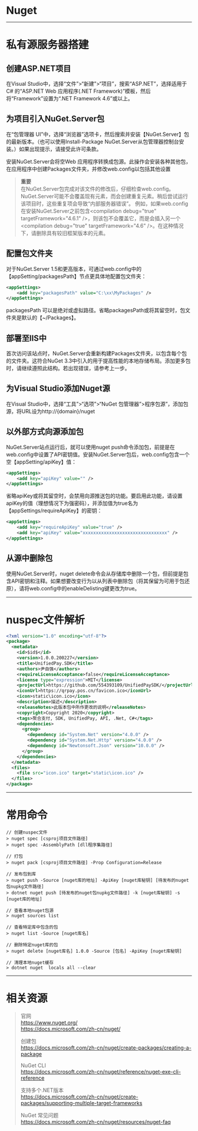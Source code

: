 <b style="font-size: 2em">Nuget</b>

---

# 私有源服务器搭建

## 创建ASP.NET项目

在Visual Studio中，选择“文件”>“新建”>“项目”，搜索“ASP.NET”，选择适用于 C# 的“ASP.NET Web 应用程序(.NET Framework)”模板，然后将“Framework”设置为“.NET Framework 4.6”或以上。

## 为项目引入NuGet.Server包

在“包管理器 UI”中，选择“浏览器”选项卡，然后搜索并安装【NuGet.Server】包的最新版本。（也可以使用Install-Package NuGet.Server从包管理器控制台安装。）如果出现提示，请接受此许可条款。

安装NuGet.Server会将空Web 应用程序转换成包源。此操作会安装各种其他包，在应用程序中创建Packages文件夹，并修改web.config以包括其他设置

> **重要**  
> 在NuGet.Server包完成对该文件的修改后，仔细检查web.config。NuGet.Server可能不会覆盖现有元素，而会创建重复元素。稍后尝试运行该项目时，这些重复项会导致“内部服务器错误”。 例如，如果web.config在安装NuGet.Server之前包含&lt;compilation debug="true" targetFramework="4.6.1" /&gt;，则该包不会覆盖它，而是会插入另一个 &lt;compilation debug="true" targetFramework="4.6" /&gt;。在这种情况下，请删除具有较旧框架版本的元素。

## 配置包文件夹

对于NuGet.Server 1.5和更高版本，可通过web.config中的【appSetting/packagesPath】节点更具体地配置包文件夹：

```xml
<appSettings>
    <add key="packagesPath" value="C:\xx\MyPackages" />
</appSettings>
```

packagesPath 可以是绝对或虚拟路径。省略packagesPath或将其留空时，包文件夹是默认的【~/Packages】。

## 部署至IIS中

首次访问该站点时，NuGet.Server会重新构建Packages文件夹，以包含每个包的文件夹。这符合NuGet 3.3中引入的用于提高性能的本地存储布局。添加更多包时，请继续遵照此结构。若出现错误，请参考上一步。

## 为Visual Studio添加Nuget源

在Visual Studio中，选择“工具”>“选项”>“NuGet 包管理器”>程序包源”，添加包源，将URL设为http://{domain}/nuget

## 以外部方式向源添加包

NuGet.Server站点运行后，就可以使用nuget push命令添加包，前提是在web.config中设置了API密钥值。安装NuGet.Server包后，web.config包含一个空【appSetting/apiKey】值：

```xml
<appSettings>
    <add key="apiKey" value="" />
</appSettings>
```

省略apiKey或将其留空时，会禁用向源推送包的功能。要启用此功能，请设置apiKey的值（理想情况下为强密码），并添加值为true名为【appSettings/requireApiKey】的密钥：

```xml
<appSettings>
    <add key="requireApiKey" value="true" />
    <add key="apiKey" value="xxxxxxxxxxxxxxxxxxxxxxxxxxxxxxxx" />
</appSettings>
```

## 从源中删除包

使用NuGet.Server时，nuget delete命令会从存储库中删除一个包，但前提是包含API密钥和注释。如果想要改变行为以从列表中删除包（将其保留为可用于包还原），请将web.config中的enableDelisting键更改为true。

---

# nuspec文件解析

```xml
<?xml version="1.0" encoding="utf-8"?>
<package>
  <metadata>
    <id>$id$</id>
    <version>1.0.0.200227</version>
    <title>UnifiedPay.SDK</title>
    <authors>尹自强</authors>
    <requireLicenseAcceptance>false</requireLicenseAcceptance>
    <license type="expression">MIT</license>
    <projectUrl>https://github.com/554393109/UnifiedPaySDK/</projectUrl>
    <iconUrl>https://qrpay.pos.cn/favicon.ico</iconUrl>
    <icon>static\icon.ico</icon>
    <description>描述</description>
    <releaseNotes>此版本包中所作更改的说明</releaseNotes>
    <copyright>Copyright 2020</copyright>
    <tags>聚合支付, SDK, UnifiedPay, API, .Net, C#</tags>
    <dependencies>
      <group>
        <dependency id="System.Net" version="4.0.0" />
        <dependency id="System.Net.Http" version="4.0.0" />
        <dependency id="Newtonsoft.Json" version="10.0.0" />
      </group>
    </dependencies>
  </metadata>
  <files>
    <file src="icon.ico" target="static\icon.ico" />
  </files>
</package>
```
---

# 常用命令

```text
// 创建nuspec文件
> nuget spec [csproj项目文件路径]
> nuget spec -AssemblyPath [dll程序集路径]

// 打包
> nuget pack [csproj项目文件路径] -Prop Configuration=Release

// 发布包到库
> nuget push -Source [nuget库的地址] -ApiKey [nuget库秘钥] [待发布的nuget包nupkg文件路径]
> dotnet nuget push [待发布的nuget包nupkg文件路径] -k [nuget库秘钥] -s [nuget库的地址]

// 查看本地nuget包源
> nuget sources list

// 查看特定库中包含的包
> nuget list -Source [nuget库名]

// 删除特定nuget库的包
> nuget delete [nuget库名] 1.0.0 -Source [包名] -ApiKey [nuget库秘钥]

// 清理本地nuget缓存
> dotnet nuget  locals all --clear
```

---

# 相关资源

> 官网  
> <https://www.nuget.org/>  
> <https://docs.microsoft.com/zh-cn/nuget/>
>
> 创建包  
> <https://docs.microsoft.com/zh-cn/nuget/create-packages/creating-a-package>
>
> NuGet CLI  
> <https://docs.microsoft.com/zh-cn/nuget/reference/nuget-exe-cli-reference>
>
> 支持多个.NET版本  
> <https://docs.microsoft.com/zh-cn/nuget/create-packages/supporting-multiple-target-frameworks>
>
> NuGet 常见问题  
> <https://docs.microsoft.com/zh-cn/nuget/resources/nuget-faq>
